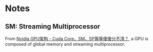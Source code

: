 # Notes
## SM: Streaming Multiprocessor
From [Nvidia GPU架构 - Cuda Core，SM，SP等等傻傻分不清？](https://blog.csdn.net/asasasaababab/article/details/80447254), a GPU is composed of global memory and streaming multiprocessor.
